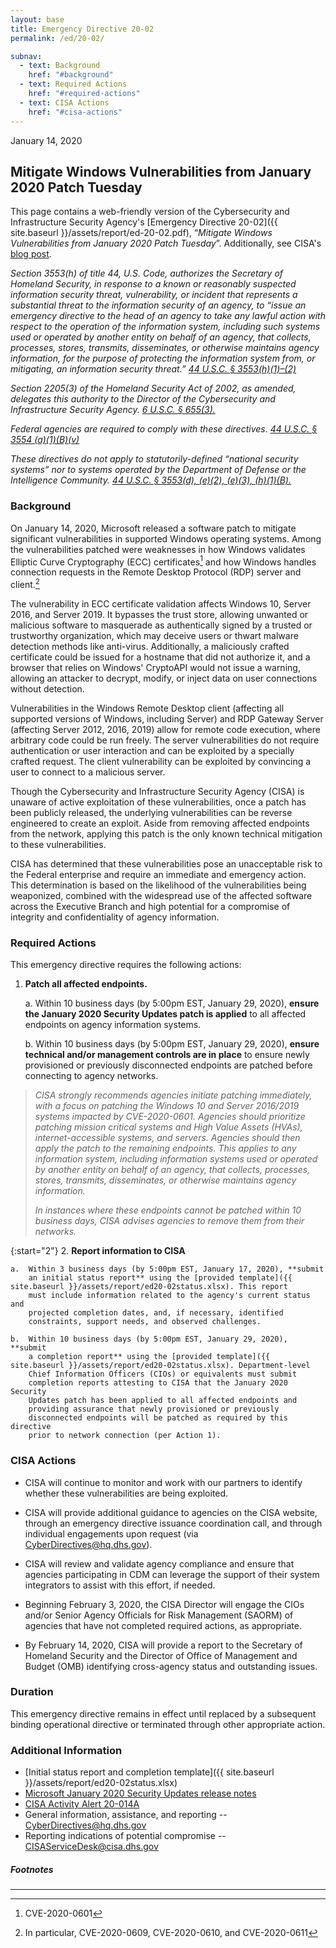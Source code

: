 ```yaml
---
layout: base
title: Emergency Directive 20-02
permalink: /ed/20-02/

subnav:
  - text: Background
    href: "#background"
  - text: Required Actions
    href: "#required-actions"
  - text: CISA Actions
    href: "#cisa-actions"
---
```

January 14, 2020
##  Mitigate Windows Vulnerabilities from January 2020 Patch Tuesday

This page contains a web-friendly version of the Cybersecurity and Infrastructure Security Agency's [Emergency Directive 20-02]({{ site.baseurl }}/assets/report/ed-20-02.pdf), “_Mitigate Windows Vulnerabilities from January 2020 Patch Tuesday_”. Additionally, see CISA's [blog post](https://www.cisa.gov/blog/2020/01/14/windows-vulnerabilities-require-immediate-attention).

*Section 3553(h) of title 44, U.S. Code, authorizes the Secretary of Homeland Security, in response to a known or reasonably suspected information security threat, vulnerability, or incident that represents a substantial threat to the information security of an agency, to “issue an emergency directive to the head of an agency to take any lawful action with respect to the operation of the information system, including such systems used or operated by another entity on behalf of an agency, that collects, processes, stores, transmits, disseminates, or otherwise maintains agency information, for the purpose of protecting the information system from, or mitigating, an information security threat.” [44 U.S.C. § 3553(h)(1)–(2)](http://uscode.house.gov/view.xhtml?req=(title:44%20section:3553%20edition:prelim)%20OR%20(granuleid:USC-prelim-title44-section3553)&f=treesort&edition=prelim&num=0&jumpTo=true)*

*Section 2205(3) of the Homeland Security Act of 2002, as amended, delegates this authority to the Director of the Cybersecurity and Infrastructure Security Agency. [6 U.S.C. § 655(3).](http://uscode.house.gov/view.xhtml?req=(title:6%20section:655%20edition:prelim)%20OR%20(granuleid:USC-prelim-title6-section655)&f=treesort&edition=prelim&num=0&jumpTo=true)*

*Federal agencies are required to comply with these directives. [44 U.S.C. § 3554 (a)(1)(B)(v)](http://uscode.house.gov/view.xhtml?req=(title:44%20section:3554%20edition:prelim)%20OR%20(granuleid:USC-prelim-title44-section3554)&f=treesort&edition=prelim&num=0&jumpTo=true)*

*These directives do not apply to statutorily-defined “national security systems” nor to systems operated by the Department of Defense or the Intelligence Community. [44 U.S.C. § 3553(d), (e)(2), (e)(3), (h)(1)(B).](http://uscode.house.gov/view.xhtml?req=(title:44%20section:3553%20edition:prelim)%20OR%20(granuleid:USC-prelim-title44-section3553)&f=treesort&edition=prelim&num=0&jumpTo=true)*

### Background

On January 14, 2020, Microsoft released a software patch to mitigate
significant vulnerabilities in supported Windows operating systems.
Among the vulnerabilities patched were weaknesses in how Windows
validates Elliptic Curve Cryptography (ECC) certificates[^1] and how
Windows handles connection requests in the Remote Desktop Protocol (RDP)
server and client.[^2]

The vulnerability in ECC certificate validation affects Windows 10,
Server 2016, and Server 2019. It bypasses the trust store, allowing
unwanted or malicious software to masquerade as authentically signed by
a trusted or trustworthy organization, which may deceive users or thwart
malware detection methods like anti-virus. Additionally, a maliciously
crafted certificate could be issued for a hostname that did not
authorize it, and a browser that relies on Windows' CryptoAPI would not
issue a warning, allowing an attacker to decrypt, modify, or inject data
on user connections without detection.

Vulnerabilities in the Windows Remote Desktop client (affecting all
supported versions of Windows, including Server) and RDP Gateway Server
(affecting Server 2012, 2016, 2019) allow for remote code execution,
where arbitrary code could be run freely. The server vulnerabilities do
not require authentication or user interaction and can be exploited by a
specially crafted request. The client vulnerability can be exploited by
convincing a user to connect to a malicious server.

Though the Cybersecurity and Infrastructure Security Agency (CISA) is
unaware of active exploitation of these vulnerabilities, once a patch
has been publicly released, the underlying vulnerabilities can be
reverse engineered to create an exploit. Aside from removing affected
endpoints from the network, applying this patch is the only known
technical mitigation to these vulnerabilities.

CISA has determined that these vulnerabilities pose an unacceptable risk
to the Federal enterprise and require an immediate and emergency action.
This determination is based on the likelihood of the vulnerabilities
being weaponized, combined with the widespread use of the affected
software across the Executive Branch and high potential for a compromise
of integrity and confidentiality of agency information.

### Required Actions

This emergency directive requires the following actions:

1.  **Patch all affected endpoints.**

    a.  Within 10 business days (by 5:00pm EST, January 29, 2020),
        **ensure the January 2020 Security Updates patch is applied** to
        all affected endpoints on agency information systems.

    b.  Within 10 business days (by 5:00pm EST, January 29, 2020),
        **ensure technical and/or management controls are in place** to
        ensure newly provisioned or previously disconnected endpoints
        are patched before connecting to agency networks.

>*CISA strongly recommends agencies initiate patching immediately, with a focus on patching the Windows 10 and Server 2016/2019 systems impacted by CVE-2020-0601. Agencies should prioritize patching mission critical systems and High Value Assets (HVAs), internet-accessible systems, and servers. Agencies should then apply the patch to the remaining endpoints. This applies to any information system, including information systems used or operated by another entity on behalf of an agency, that collects, processes, stores, transmits, disseminates, or otherwise maintains agency information.*
>
>*In instances where these endpoints cannot be patched within 10 business days, CISA advises agencies to remove them from their networks.*

{:start="2"}
2.  **Report information to CISA**

    a.  Within 3 business days (by 5:00pm EST, January 17, 2020), **submit
        an initial status report** using the [provided template]({{ site.baseurl }}/assets/report/ed20-02status.xlsx). This report
        must include information related to the agency's current status and
        projected completion dates, and, if necessary, identified
        constraints, support needs, and observed challenges.

    b.  Within 10 business days (by 5:00pm EST, January 29, 2020), **submit
        a completion report** using the [provided template]({{ site.baseurl }}/assets/report/ed20-02status.xlsx). Department-level
        Chief Information Officers (CIOs) or equivalents must submit
        completion reports attesting to CISA that the January 2020 Security
        Updates patch has been applied to all affected endpoints and
        providing assurance that newly provisioned or previously
        disconnected endpoints will be patched as required by this directive
        prior to network connection (per Action 1).

### CISA Actions

* CISA will continue to monitor and work with our partners to identify whether these vulnerabilities are being exploited.

* CISA will provide additional guidance to agencies on the CISA website, through an emergency directive issuance coordination call, and through individual engagements upon request (via <CyberDirectives@hq.dhs.gov>).

* CISA will review and validate agency compliance and ensure that agencies participating in CDM can leverage the support of their system integrators to assist with this effort, if needed.

* Beginning February 3, 2020, the CISA Director will engage the CIOs and/or Senior Agency Officials for Risk Management (SAORM) of agencies that have not completed required actions, as appropriate.

* By February 14, 2020, CISA will provide a report to the Secretary of Homeland Security and the Director of Office of Management and Budget (OMB) identifying cross-agency status and outstanding issues.

### Duration

This emergency directive remains in effect until replaced by a subsequent binding operational directive or terminated through other appropriate action.

### Additional Information
* [Initial status report and completion template]({{ site.baseurl }}/assets/report/ed20-02status.xlsx)
* [Microsoft January 2020 Security Updates release notes](https://portal.msrc.microsoft.com/en-us/security-guidance/releasenotedetail/2020-Jan)
* [CISA Activity Alert 20-014A](https://www.us-cert.gov/ncas/alerts/aa20-014a)
* General information, assistance, and reporting --
    [CyberDirectives@hq.dhs.gov](mailto:CyberDirectives@cisa.dhs.gov)
* Reporting indications of potential compromise --
    <CISAServiceDesk@cisa.dhs.gov>

##### Footnotes
[^1]: CVE-2020-0601

[^2]: In particular, CVE-2020-0609, CVE-2020-0610, and CVE-2020-0611

- - -
